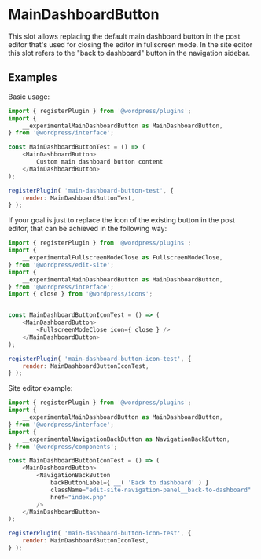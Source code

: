 # MainDashboardButton

This slot allows replacing the default main dashboard button in the post editor 
that's used for closing the editor in fullscreen mode. In the site editor this slot
refers to the "back to dashboard" button in the navigation sidebar.

## Examples

Basic usage:

```js
import { registerPlugin } from '@wordpress/plugins';
import {
	__experimentalMainDashboardButton as MainDashboardButton,
} from '@wordpress/interface';

const MainDashboardButtonTest = () => (
    <MainDashboardButton>
        Custom main dashboard button content
    </MainDashboardButton>
);

registerPlugin( 'main-dashboard-button-test', {
	render: MainDashboardButtonTest,
} );
```

If your goal is just to replace the icon of the existing button in
the post editor, that can be achieved in the following way:

```js
import { registerPlugin } from '@wordpress/plugins';
import {
	__experimentalFullscreenModeClose as FullscreenModeClose,
} from '@wordpress/edit-site';
import {
	__experimentalMainDashboardButton as MainDashboardButton,
} from '@wordpress/interface';
import { close } from '@wordpress/icons';


const MainDashboardButtonIconTest = () => (
    <MainDashboardButton>
        <FullscreenModeClose icon={ close } />
    </MainDashboardButton>
);

registerPlugin( 'main-dashboard-button-icon-test', {
	render: MainDashboardButtonIconTest,
} );
```

Site editor example:

```js
import { registerPlugin } from '@wordpress/plugins';
import {
	__experimentalMainDashboardButton as MainDashboardButton,
} from '@wordpress/interface';
import {
	__experimentalNavigationBackButton as NavigationBackButton,
} from '@wordpress/components';

const MainDashboardButtonIconTest = () => (
    <MainDashboardButton>
        <NavigationBackButton
            backButtonLabel={ __( 'Back to dashboard' ) }
            className="edit-site-navigation-panel__back-to-dashboard"
            href="index.php"
        />
    </MainDashboardButton>
);

registerPlugin( 'main-dashboard-button-icon-test', {
	render: MainDashboardButtonIconTest,
} );
```